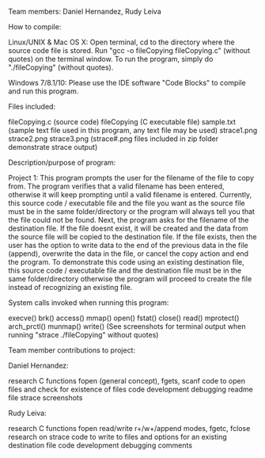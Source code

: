Team members: Daniel Hernandez, Rudy Leiva

How to compile:

Linux/UNIX & Mac OS X: Open terminal, cd to the directory where the source code file is stored. Run "gcc -o fileCopying fileCopying.c" (without quotes) on the terminal window. To run the program, simply do "./fileCopying" (without quotes).

Windows 7/8.1/10: Please use the IDE software "Code Blocks" to compile and run this program.

Files included:

fileCopying.c (source code)
fileCopying (C executable file)
sample.txt (sample text file used in this program, any text file may be used)
strace1.png
strace2.png
strace3.png (strace#.png files included in zip folder demonstrate strace output)

Description/purpose of program:

Project 1: This program prompts the user for the filename of the file to copy from. The program verifies that a valid filename has been entered, otherwise it will keep prompting until a valid filename is entered. Currently, this source code / executable file and the file you want as the source file must be in the same folder/directory or the program will always tell you that the file could not be found. Next, the program asks for the filename of the destination file. If the file doesnt exist, it will be created and the data from the source file will be copied to the destination file. If the file exists, then the user has the option to write data to the end of the previous data in the file (append), overwrite the data in the file, or cancel the copy action and end the program. To demonstrate this code using an existing destination file, this source code / executable file and the destination file must be in the same folder/directory otherwise the program will proceed to create the file instead of recognizing an existing file.

System calls invoked when running this program:

execve()
brk()
access()
mmap()
open()
fstat()
close()
read()
mprotect()
arch_prctl()
munmap()
write()
(See screenshots for terminal output when running "strace ./fileCopying" without quotes)

Team member contributions to project:

Daniel Hernandez:

research C functions fopen (general concept), fgets, scanf
code to open files and check for existence of files
code development
debugging
readme file
strace screenshots

Rudy Leiva:

research C functions fopen  read/write r+/w+/append modes, fgetc, fclose
research on strace
code to write to files and options for an existing destination file
code development
debugging
comments
